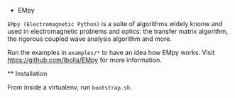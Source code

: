 * EMpy

`EMpy (Electromagnetic Python)` is a suite of algorithms widely knonw and used in electromagnetic problems and optics:
the transfer matrix algorithm, the rigorous coupled wave analysis algorithm and more.

Run the examples in `examples/*` to have an idea how EMpy works.
Visit https://github.com/lbolla/EMpy for more information.

** Installation

From inside a virtualenv, run `bootstrap.sh`.
